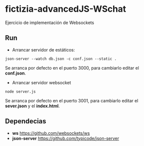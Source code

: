 # fictizia-advancedJS-WSchat
Ejercicio de implementación de Websockets

## Run
* Arrancar servidor de estáticos:
```
json-server --watch db.json -c conf.json --static .
```
Se arranca por defecto en el puerto 3000, para cambiarlo editar el **conf.json**.

* Arrancar servidor websocket
```
node server.js
```
Se arranca por defecto en el puerto 3001, para cambiarlo editar el **sever.json** y el **index.html**.

## Dependecias
* **ws** https://github.com/websockets/ws
* **json-server** https://github.com/typicode/json-server

